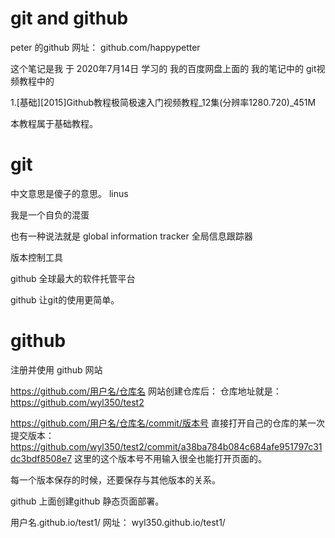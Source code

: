 # git and github
peter 的github 网址： github.com/happypetter

这个笔记是我 于 2020年7月14日 学习的 我的百度网盘上面的 我的笔记中的 git视频教程中的 

1.[基础][2015]Github教程极简极速入门视频教程_12集(分辨率1280.720)_451M

本教程属于基础教程。

# git
中文意思是傻子的意思。
linus

我是一个自负的混蛋

也有一种说法就是 global information tracker  全局信息跟踪器

版本控制工具

github 全球最大的软件托管平台

github 让git的使用更简单。

# github

注册并使用 github 网站

https://github.com/用户名/仓库名
网站创建仓库后： 仓库地址就是： https://github.com/wyl350/test2

https://github.com/用户名/仓库名/commit/版本号
直接打开自己的仓库的某一次提交版本： https://github.com/wyl350/test2/commit/a38ba784b084c684afe951797c31dc3bdf8508e7  这里的这个版本号不用输入很全也能打开页面的。

每一个版本保存的时候，还要保存与其他版本的关系。


github 上面创建github  静态页面部署。

用户名.github.io/test1/
网址： wyl350.github.io/test1/

